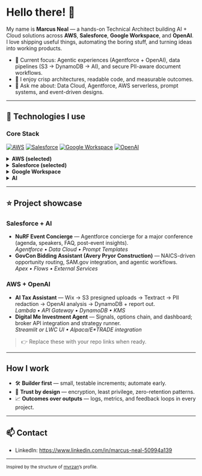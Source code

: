 # Hello there! 👋

My name is **Marcus Neal** — a hands-on Technical Architect building AI + Cloud solutions across **AWS**, **Salesforce**, **Google Workspace**, and **OpenAI**. I love shipping useful things, automating the boring stuff, and turning ideas into working products.

- 🔭 Current focus: Agentic experiences (Agentforce + OpenAI), data pipelines (S3 → DynamoDB → AI), and secure PII-aware document workflows.
- 🧩 I enjoy crisp architectures, readable code, and measurable outcomes.
- 💬 Ask me about: Data Cloud, Agentforce, AWS serverless, prompt systems, and event-driven designs.

---

## 🔧 Technologies I use

### Core Stack
[![AWS](https://img.shields.io/badge/AWS-232F3E?logo=amazon-aws&logoColor=white)](https://aws.amazon.com/)
[![Salesforce](https://img.shields.io/badge/Salesforce-00A1E0?logo=salesforce&logoColor=white)](https://www.salesforce.com/)
[![Google Workspace](https://img.shields.io/badge/Google%20Workspace-1a73e8?logo=google&logoColor=white)](https://workspace.google.com/)
[![OpenAI](https://img.shields.io/badge/OpenAI-412991?logo=openai&logoColor=white)](https://openai.com/)

<details>
<summary><b>AWS (selected)</b></summary>

[![Lambda](https://img.shields.io/badge/Lambda-FF9900?logo=awslambda&logoColor=white)](https://aws.amazon.com/lambda/)
[![API Gateway](https://img.shields.io/badge/API%20Gateway-FF4F8B?logo=amazonapigateway&logoColor=white)](https://aws.amazon.com/api-gateway/)
[![S3](https://img.shields.io/badge/S3-569A31?logo=amazons3&logoColor=white)](https://aws.amazon.com/s3/)
[![DynamoDB](https://img.shields.io/badge/DynamoDB-4053D6?logo=amazondynamodb&logoColor=white)](https://aws.amazon.com/dynamodb/)
[![Textract](https://img.shields.io/badge/Textract-232F3E?logo=amazonaws&logoColor=white)](https://aws.amazon.com/textract/)
[![SNS](https://img.shields.io/badge/SNS-FF4F8B?logo=amazonaws&logoColor=white)](https://aws.amazon.com/sns/)
[![SQS](https://img.shields.io/badge/SQS-FF4F8B?logo=amazonaws&logoColor=white)](https://aws.amazon.com/sqs/)
[![KMS](https://img.shields.io/badge/KMS-232F3E?logo=amazonaws&logoColor=white)](https://aws.amazon.com/kms/)

</details>

<details>
<summary><b>Salesforce (selected)</b></summary>

[![Apex](https://img.shields.io/badge/Apex-00A1E0?logo=salesforce&logoColor=white)](https://developer.salesforce.com/docs/atlas.en-us.apexcode.meta/apexcode/)
[![LWC](https://img.shields.io/badge/LWC-00A1E0?logo=salesforce&logoColor=white)](https://developer.salesforce.com/docs/component-library/overview/components)
[![Flows](https://img.shields.io/badge/Flows-00A1E0?logo=salesforce&logoColor=white)](https://trailhead.salesforce.com/content/learn/modules/flow-builder)
[![Agentforce](https://img.shields.io/badge/Agentforce-111827?logo=salesforce&logoColor=white)](https://www.salesforce.com/products/agentforce/)
[![Data Cloud](https://img.shields.io/badge/Data%20Cloud-111827?logo=salesforce&logoColor=white)](https://www.salesforce.com/products/data-cloud/)

</details>

<details>
<summary><b>Google Workspace</b></summary>

[![Docs](https://img.shields.io/badge/Docs-4285F4?logo=googledocs&logoColor=white)](https://www.google.com/docs/about/)
[![Sheets](https://img.shields.io/badge/Sheets-34A853?logo=googlesheets&logoColor=white)](https://www.google.com/sheets/about/)
[![Slides](https://img.shields.io/badge/Slides-FBBC05?logo=googleslides&logoColor=white)](https://www.google.com/slides/about/)
[![Apps Script](https://img.shields.io/badge/Apps%20Script-4285F4?logo=google&logoColor=white)](https://developers.google.com/apps-script)

</details>

<details>
<summary><b>AI</b></summary>

[![OpenAI](https://img.shields.io/badge/OpenAI-412991?logo=openai&logoColor=white)](https://openai.com/)
[![LangChain](https://img.shields.io/badge/LangChain-2C3E50?logo=chainlink&logoColor=white)](https://www.langchain.com/)
[![Prompt Engineering](https://img.shields.io/badge/Prompt%20Engineering-000000)](https://platform.openai.com/docs/guides/prompt-engineering)

</details>

---

## ⭐ Project showcase

### Salesforce + AI
- **NuRF Event Concierge** — Agentforce concierge for a major conference (agenda, speakers, FAQ, post-event insights).  
  _Agentforce • Data Cloud • Prompt Templates_
- **GovCon Bidding Assistant (Avery Pryor Construction)** — NAICS-driven opportunity routing, SAM.gov integration, and agentic workflows.  
  _Apex • Flows • External Services_

### AWS + OpenAI
- **AI Tax Assistant** — Wix → S3 presigned uploads → Textract → PII redaction → OpenAI analysis → DynamoDB + report out.  
  _Lambda • API Gateway • DynamoDB • KMS_
- **Digital Me Investment Agent** — Signals, options chain, and dashboard; broker API integration and strategy runner.  
  _Streamlit or LWC UI • Alpaca/E*TRADE integration_

> 👉 Replace these with your repo links when ready.

---

## How I work
- 🛠️ **Builder first** — small, testable increments; automate early.  
- 🔐 **Trust by design** — encryption, least privilege, zero-retention patterns.  
- 📈 **Outcomes over outputs** — logs, metrics, and feedback loops in every project.

---

## 📫 Contact
- LinkedIn: https://www.linkedin.com/in/marcus-neal-50994a139


---

<sub>Inspired by the structure of <a href="https://github.com/mvrzan">mvrzan</a>’s profile.</sub>

